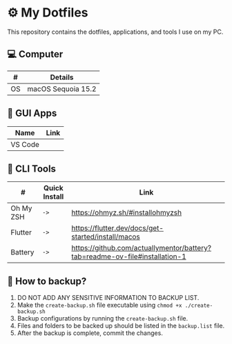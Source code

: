 # ⚙️ My Dotfiles
This repository contains the dotfiles, applications, and tools I use on my PC.

## 💻 Computer
| #       | Details |
|---------|---------|
| OS      | macOS Sequoia 15.2 |

## 🎨 GUI Apps
| Name          | Link |
|---------------|------|
| VS Code       |      |

## 🧶 CLI Tools
| #             | Quick Install | Link |
|---------------|---------------|------|
| Oh My ZSH     | `->` | https://ohmyz.sh/#installohmyzsh |
| Flutter       | `->` | https://flutter.dev/docs/get-started/install/macos |
| Battery       | `->` | https://github.com/actuallymentor/battery?tab=readme-ov-file#installation-1 |


## 💾 How to backup?
1. DO NOT ADD ANY SENSITIVE INFORMATION TO BACKUP LIST.
2. Make the `create-backup.sh` file executable using `chmod +x ./create-backup.sh`
3. Backup configurations by running the `create-backup.sh` file.
4. Files and folders to be backed up should be listed in the `backup.list` file.
5. After the backup is complete, commit the changes.
